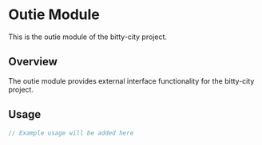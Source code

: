 # Outie Module

This is the outie module of the bitty-city project.

## Overview

The outie module provides external interface functionality for the bitty-city project.

## Usage

```kotlin
// Example usage will be added here
```
